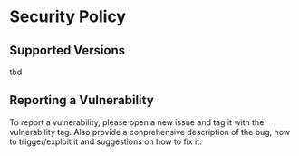 # Security Policy

## Supported Versions

tbd

## Reporting a Vulnerability

To report a vulnerability, please open a new issue and tag it with the vulnerability tag. Also provide a conprehensive description of the bug, how to trigger/exploit it and suggestions on how to fix it.
